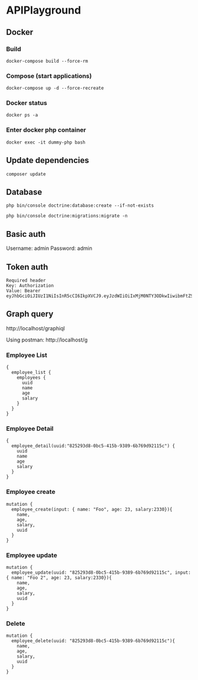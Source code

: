 # APIPlayground

## Docker
### Build
```
docker-compose build --force-rm
```

### Compose (start applications)
```
docker-compose up -d --force-recreate
```

### Docker status
```
docker ps -a
```

### Enter docker php container
```
docker exec -it dummy-php bash
```

## Update dependencies
```
composer update
```

## Database
```
php bin/console doctrine:database:create --if-not-exists 
```

```
php bin/console doctrine:migrations:migrate -n 
```

## Basic auth
Username: admin
Password: admin

## Token auth
```
Required header
Key: Authorization
Value: Bearer eyJhbGciOiJIUzI1NiIsInR5cCI6IkpXVCJ9.eyJzdWIiOiIxMjM0NTY3ODkwIiwibmFtZSI6IkpvaG4gRG9lIiwiaWF0IjoxNTE2MjM5MDIyfQ.SflKxwRJSMeKKF2QT4fwpMeJf36POk6yJV_adQssw5c
```

## Graph query
http://localhost/graphiql

Using postman:
http://localhost/g

### Employee List
```
{
  employee_list {
    employees {
      uuid
      name
      age
      salary
    }
  }
}
```

### Employee Detail
```
{
  employee_detail(uuid:"825293d8-0bc5-415b-9389-6b769d92115c") {
    uuid
    name
    age
    salary
  }
}
```

### Employee create
```
mutation {
  employee_create(input: { name: "Foo", age: 23, salary:2330}){
    name,
    age,
    salary,
    uuid
  }
}
```

### Employee update
```
mutation {
  employee_update(uuid: "825293d8-0bc5-415b-9389-6b769d92115c", input: { name: "Foo 2", age: 23, salary:2330}){
    name,
    age,
    salary,
    uuid
  }
}
```

### Delete
```
mutation {
  employee_delete(uuid: "825293d8-0bc5-415b-9389-6b769d92115c"){
    name,
    age,
    salary,
    uuid
  }
}
```